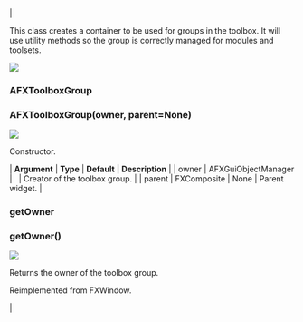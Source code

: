 | 

This class creates a container to be used for groups in the toolbox. It will use utility methods so the group is correctly managed for modules and toolsets.

![](../SIMACAERefImages/gui-afxtoolboxgroup.png)

### AFXToolboxGroup

###   

### AFXToolboxGroup(owner, parent=None)  
![](../IconsReference/butix_top_wline.png)

Constructor.

| **Argument** | **Type** | **Default** | **Description** |
| owner | AFXGuiObjectManager |   | Creator of the toolbox group. |
| parent | FXComposite | None | Parent widget. |

### getOwner

###   

### getOwner()  
![](../IconsReference/butix_top_wline.png)

Returns the owner of the toolbox group.

Reimplemented from FXWindow.



 |